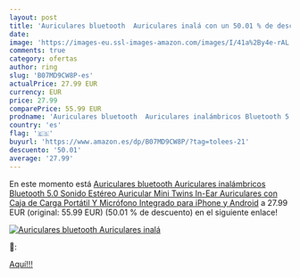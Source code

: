 ```yaml
---
layout: post
title: 'Auriculares bluetooth  Auriculares inalá con un 50.01 % de descuento'
date: 
image: 'https://images-eu.ssl-images-amazon.com/images/I/41a%2By4e-rAL._SL200_.jpg'
comments: true
category: ofertas
author: ring
slug: 'B07MD9CW8P-es'
actualPrice: 27.99 EUR
currency: EUR
price: 27.99
comparePrice: 55.99 EUR
prodname: 'Auriculares bluetooth  Auriculares inalámbricos Bluetooth 5.0 Sonido Estéreo Auricular Mini Twins In-Ear Auriculares con Caja de Carga Portátil Y Micrófono Integrado para iPhone y Android'
country: 'es'
flag: '🇪🇸'
buyurl: 'https://www.amazon.es/dp/B07MD9CW8P/?tag=tolees-21'
descuento: '50.01'
average: '27.99'
---
```


En este momento está [Auriculares bluetooth  Auriculares inalámbricos Bluetooth 5.0 Sonido Estéreo Auricular Mini Twins In-Ear Auriculares con Caja de Carga Portátil Y Micrófono Integrado para iPhone y Android](https://www.amazon.es/dp/B07MD9CW8P/?tag=tolees-21) a 27.99 EUR (original: 55.99 EUR) (50.01 %  de descuento) en el siguiente enlace!

[![Auriculares bluetooth  Auriculares inalá](https://images-eu.ssl-images-amazon.com/images/I/41a%2By4e-rAL._SL200_.jpg)](https://www.amazon.es/dp/B07MD9CW8P/?tag=tolees-21)

🔎:


[Aquí!!!](https://www.amazon.es/dp/B07MD9CW8P/?tag=tolees-21)
